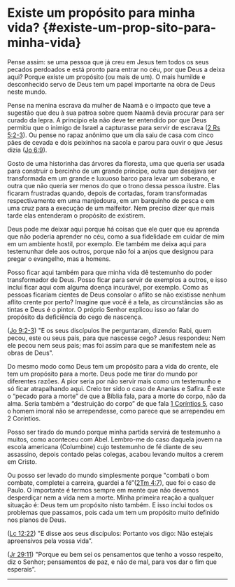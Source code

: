 # Existe um propósito para minha vida? {#existe-um-prop-sito-para-minha-vida}

Pense assim: se uma pessoa que já creu em Jesus tem todos os seus pecados perdoados e está pronto para entrar no céu, por que Deus a deixa aqui? Porque existe um propósito (ou mais de um). O mais humilde e desconhecido servo de Deus tem um papel importante na obra de Deus neste mundo.

Pense na menina escrava da mulher de Naamã e o impacto que teve a sugestão que deu à sua patroa sobre quem Naamã devia procurar para ser curado da lepra. A princípio ela não deve ter entendido por que Deus permitiu que o inimigo de Israel a capturasse para servir de escrava ([2 Rs 5:2-3](http://bibliaonline.com.br/acf/2rs/5/2-3)). Ou pense no rapaz anônimo que um dia saiu de casa com cinco pães de cevada e dois peixinhos na sacola e parou para ouvir o que Jesus dizia ([Jo 6:9](http://bibliaonline.com.br/acf/jo/6/9)).

Gosto de uma historinha das árvores da floresta, uma que queria ser usada para construir o bercinho de um grande príncipe, outra que desejava ser transformada em um grande e luxuoso barco para levar um soberano, e outra que não queria ser menos do que o trono dessa pessoa ilustre. Elas ficaram frustradas quando, depois de cortadas, foram transformadas respectivamente em uma manjedoura, em um barquinho de pesca e em uma cruz para a execução de um malfeitor. Nem preciso dizer que mais tarde elas entenderam o propósito de existirem.

Deus pode me deixar aqui porque há coisas que ele quer que eu aprenda que não poderia aprender no céu, como a sua fidelidade em cuidar de mim em um ambiente hostil, por exemplo. Ele também me deixa aqui para testemunhar dele aos outros, porque não foi a anjos que designou para pregar o evangelho, mas a homens.

Posso ficar aqui também para que minha vida dê testemunho do poder transformador de Deus. Posso ficar para servir de exemplos a outros, e isso inclui ficar aqui com alguma doença incurável, por exemplo. Como as pessoas ficariam cientes de Deus consolar o aflito se não existisse nenhum aflito crente por perto? Imagine que você é a tela, as circunstâncias são as tintas e Deus é o pintor. O próprio Senhor explicou isso ao falar do propósito da deficiência do cego de nascença.

([Jo 9:2-3](http://bibliaonline.com.br/acf/jo/9/2-3)) &quot;E os seus discípulos lhe perguntaram, dizendo: Rabi, quem pecou, este ou seus pais, para que nascesse cego? Jesus respondeu: Nem ele pecou nem seus pais; mas foi assim para que se manifestem nele as obras de Deus&quot;.

Do mesmo modo como Deus tem um propósito para a vida do crente, ele tem um propósito para a morte. Deus pode me tirar do mundo por diferentes razões. A pior seria por não servir mais como um testemunho e só ficar atrapalhando aqui. Creio ter sido o caso de Ananias e Safira. É este o “pecado para a morte” de que a Bíblia fala, para a morte do corpo, não da alma. Seria também a “destruição do corpo” de que fala [1 Coríntios 5](http://bibliaonline.com.br/acf/1co/5), caso o homem imoral não se arrependesse, como parece que se arrependeu em 2 Coríntios.

Posso ser tirado do mundo porque minha partida servirá de testemunho a muitos, como aconteceu com Abel. Lembro-me do caso daquela jovem na escola americana (Columbine) cujo testemunho de fé diante de seu assassino, depois contado pelas colegas, acabou levando muitos a crerem em Cristo.

Ou posso ser levado do mundo simplesmente porque &quot;combati o bom combate, completei a carreira, guardei a fé”([2Tm 4:7](http://bibliaonline.com.br/acf/2tm/4/7)), que foi o caso de Paulo. O importante é termos sempre em mente que não devemos desperdiçar nem a vida nem a morte. Minha primeira reação a qualquer situação é: Deus tem um propósito nisto também. E isso inclui todos os problemas que passamos, pois cada um tem um propósito muito definido nos planos de Deus.

([Lc 12:22](http://bibliaonline.com.br/acf/lc/12/22)) &quot;E disse aos seus discípulos: Portanto vos digo: Não estejais apreensivos pela vossa vida”.

([Jr 29:11](http://bibliaonline.com.br/acf/jr/29/11)) &quot;Porque eu bem sei os pensamentos que tenho a vosso respeito, diz o Senhor; pensamentos de paz, e não de mal, para vos dar o fim que esperais”.

*****